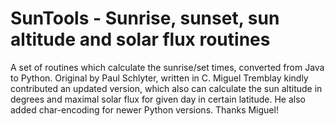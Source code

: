 # SunTools - Sunrise, sunset, sun altitude and solar flux routines 

A set of routines which calculate the sunrise/set times, converted from Java to Python. Original by Paul Schlyter, written in C.
Miguel Tremblay kindly contributed an updated version, which also can calculate the sun altitude in degrees and maximal solar flux for given day in certain latitude. He also added char-encoding for newer Python versions. Thanks Miguel!
